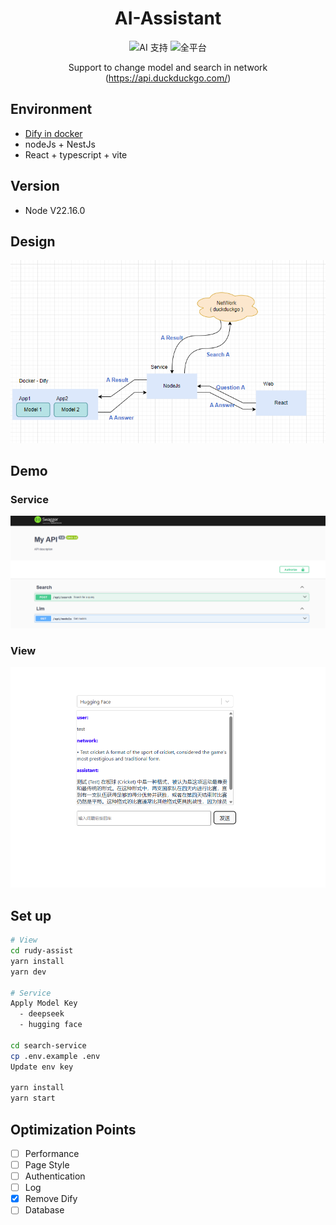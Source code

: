 <div align="center">

# AI-Assistant
![AI 支持](https://img.shields.io/badge/AI-支持多模型-blue?style=flat&logo=openai&logoColor=white) ![全平台](https://img.shields.io/badge/平台-Windows%20%7C%20macOS%20%7C%20Linux-purple?style=flat&logo=electron&logoColor=white)

Support to change model and search in network (https://api.duckduckgo.com/)
</div>

## Environment
- [Dify in docker](https://docs.dify.ai/en/getting-started/install-self-hosted/docker-compose)
- nodeJs + NestJs
- React + typescript + vite

## Version
- Node V22.16.0

## Design
![alt text](./resource/design.png)

## Demo
### Service
![alt text](./resource/swagger.png)
### View
![alt text](./resource/demo.png)


## Set up
```bash
# View
cd rudy-assist
yarn install
yarn dev

# Service
Apply Model Key
  - deepseek
  - hugging face

cd search-service
cp .env.example .env
Update env key

yarn install
yarn start
```

## Optimization Points
- [ ] Performance
- [ ] Page Style
- [ ] Authentication
- [ ] Log
- [x] Remove Dify
- [ ] Database